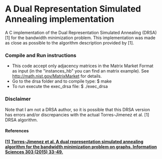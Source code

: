 # A Dual Representation Simulated Annealing implementation

A C implementation of the Dual Representation Simulated Annealing (DRSA) [1] for the bandwidth minimization problem.
This implementation was made as close as possible to the algorithm description provided by [1].

### Compile and Run instructions 

* This code accept only adjacency matrices in the Matrix Market Format as input (in the "instances_hb" you can find an matrix example). See http://math.nist.gov/MatrixMarket for details.
* Go to the drsa folder and to compile type: $ make
* To run execute the exec_drsa file: $ ./exec_drsa

### Disclaimer

Note that I am not a DRSA author, so it is possible that this DRSA version has errors and/or discrepancies with the actual Torres-Jimenez et al. [1] DRSA algorithm. 

#### References

**[\[1\] Torres-Jimenez et al. A dual representation simulated annealing algorithm for the bandwidth minimization problem on graphs. Information Sciences 303 (2015) 33-49.](https://www.sciencedirect.com/science/article/pii/S0020025514011931)**
